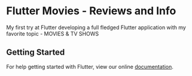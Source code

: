 # Flutter Movies - Reviews and Info

My first try at Flutter developing a full fledged Flutter application with my favorite topic - MOVIES & TV SHOWS

## Getting Started

For help getting started with Flutter, view our online
[documentation](https://flutter.io/).
